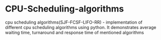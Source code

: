 # CPU-Scheduling-algorithms
cpu scheduling algorithms(SJF-FCSF-LIFO-RR) - implementation of different cpu scheduling algorithms using python. It demonstrates average waiting time, turnaround and response time of mentioned algorithms
